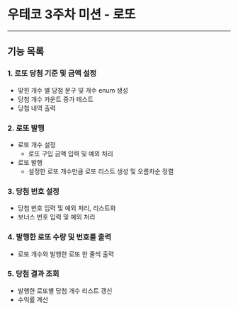 # 우테코 3주차 미션 - 로또

----

## 기능 목록
### 1. 로또 당첨 기준 및 금액 설정
- 맞힌 개수 별 당첨 문구 및 개수 enum 생성
- 당첨 개수 카운트 증가 테스트
- 당첨 내역 출력

### 2. 로또 발행
- 로또 개수 설정
  - 로또 구입 금액 입력 및 예외 처리
- 로또 발행
  - 설정한 로또 개수만큼 로또 리스트 생성 및 오름차순 정렬

### 3. 당첨 번호 설정
- 당첨 번호 입력 및 예외 처리, 리스트화
- 보너스 번호 입력 및 예외 처리

### 4. 발행한 로또 수량 및 번호를 출력
- 로또 개수와 발행한 로또 한 줄씩 출력

### 5. 당첨 결과 조회
- 발행한 로또별 당첨 개수 리스트 갱신
- 수익률 계산
